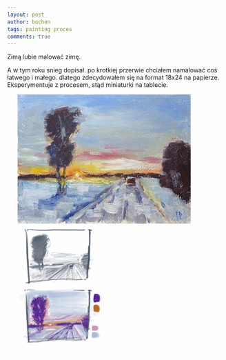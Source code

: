 ```yaml
---
layout: post
author: bochen
tags: painting proces
comments: true
---
```

Zimą lubie malować zimę.  

A w tym roku snieg dopisał. po krotkiej przerwie chciałem namalować coś łatwego i małego. dlatego zdecydowałem się na format 18x24 na papierze. 
Eksperymentuje z procesem, stąd miniaturki na tablecie.  


<ul id="media" class="clearfix justified-gallery">
<div
            class="albumList"
            data-sub-html=""
            data-download-url="../assets/images/010_mrozny_poranek/large_000.jpg"
            data-src="../assets/images/010_mrozny_poranek/large_000.jpg"
            data-exthumbimage="../assets/images/010_mrozny_poranek/thumb_000.jpg"
            >
            <a href="../assets/images/010_mrozny_poranek/large_000.jpg">
            <img src="../assets/images/010_mrozny_poranek/small_000.jpg" height="300" />
            </a>
            </div>
<div
            class="albumList"
            data-sub-html=""
            data-download-url="../assets/images/010_mrozny_poranek/large_001.jpg"
            data-src="../assets/images/010_mrozny_poranek/large_001.jpg"
            data-exthumbimage="../assets/images/010_mrozny_poranek/thumb_001.jpg"
            >
            <a href="../assets/images/010_mrozny_poranek/large_001.jpg">
            <img src="../assets/images/010_mrozny_poranek/small_001.jpg" height="300" />
            </a>
            </div>
</ul>